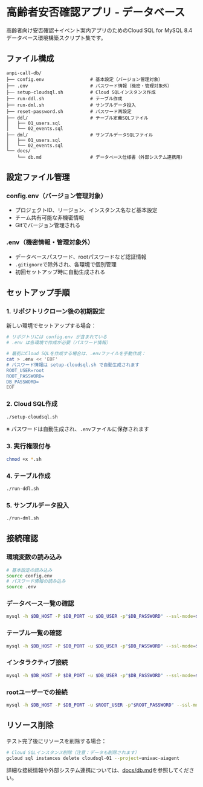 # 高齢者安否確認アプリ - データベース

高齢者向け安否確認＋イベント案内アプリのためのCloud SQL for MySQL 8.4データベース環境構築スクリプト集です。

## ファイル構成

```
anpi-call-db/
├── config.env                 # 基本設定（バージョン管理対象）
├── .env                       # パスワード情報（機密・管理対象外）
├── setup-cloudsql.sh          # Cloud SQLインスタンス作成
├── run-ddl.sh                 # テーブル作成
├── run-dml.sh                 # サンプルデータ投入
├── reset-password.sh          # パスワード再設定
├── ddl/                       # テーブル定義SQLファイル
│   ├── 01_users.sql
│   └── 02_events.sql
├── dml/                       # サンプルデータSQLファイル
│   ├── 01_users.sql
│   └── 02_events.sql
└── docs/
    └── db.md                  # データベース仕様書（外部システム連携用）
```

## 設定ファイル管理

### config.env（バージョン管理対象）
- プロジェクトID、リージョン、インスタンス名など基本設定
- チーム共有可能な非機密情報
- Gitでバージョン管理される

### .env（機密情報・管理対象外）
- データベースパスワード、rootパスワードなど認証情報
- `.gitignore`で除外され、各環境で個別管理
- 初回セットアップ時に自動生成される

## セットアップ手順

### 1. リポジトリクローン後の初期設定

新しい環境でセットアップする場合：

```bash
# リポジトリには config.env が含まれている
# .env は各環境で作成が必要（パスワード情報）

# 最初にCloud SQLを作成する場合は、.envファイルを手動作成：
cat > .env << 'EOF'
# パスワード情報は setup-cloudsql.sh で自動生成されます
ROOT_USER=root
ROOT_PASSWORD=
DB_PASSWORD=
EOF
```

### 2. Cloud SQL作成

```bash
./setup-cloudsql.sh
```

※ パスワードは自動生成され、`.env`ファイルに保存されます

### 3. 実行権限付与

```bash
chmod +x *.sh
```

### 4. テーブル作成

```bash
./run-ddl.sh
```

### 5. サンプルデータ投入

```bash
./run-dml.sh
```

## 接続確認

### 環境変数の読み込み

```bash
# 基本設定の読み込み
source config.env
# パスワード情報の読み込み
source .env
```

### データベース一覧の確認

```bash
mysql -h $DB_HOST -P $DB_PORT -u $DB_USER -p"$DB_PASSWORD" --ssl-mode=$SSL_MODE -e "SHOW DATABASES;"
```

### テーブル一覧の確認

```bash
mysql -h $DB_HOST -P $DB_PORT -u $DB_USER -p"$DB_PASSWORD" --ssl-mode=$SSL_MODE $DB_NAME -e "SHOW TABLES;"
```

### インタラクティブ接続

```bash
mysql -h $DB_HOST -P $DB_PORT -u $DB_USER -p"$DB_PASSWORD" --ssl-mode=$SSL_MODE $DB_NAME
```

### rootユーザーでの接続

```bash
mysql -h $DB_HOST -P $DB_PORT -u $ROOT_USER -p"$ROOT_PASSWORD" --ssl-mode=$SSL_MODE $DB_NAME
```

## リソース削除

テスト完了後にリソースを削除する場合：

```bash
# Cloud SQLインスタンス削除（注意：データも削除されます）
gcloud sql instances delete cloudsql-01 --project=univac-aiagent
```

詳細な接続情報や外部システム連携については、[docs/db.md](docs/db.md)を参照してください。
